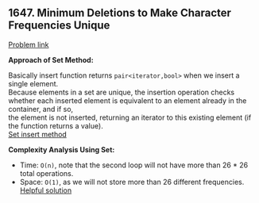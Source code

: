 ## 1647. Minimum Deletions to Make Character Frequencies Unique

[Problem link](https://leetcode.com/problems/minimum-deletions-to-make-character-frequencies-unique/description/)

**Approach of Set Method:**<br>

Basically insert function returns `pair<iterator,bool>` when we insert a single element.<br>
Because elements in a set are unique, the insertion operation checks whether each inserted element is equivalent to an element already in the container, and if so,<br> the element is not inserted, returning an iterator to this existing element (if the function returns a value).<br>
[Set insert method](https://cplusplus.com/reference/set/set/insert/)

**Complexity Analysis Using Set:**<br>

-   Time: `O(n)`, note that the second loop will not have more than 26 \* 26 total operations.
-   Space: `O(1)`, as we will not store more than 26 different frequencies.
    [Helpful solution](https://leetcode.com/problems/minimum-deletions-to-make-character-frequencies-unique/solutions/927549/c-java-python-3-greedy/)
